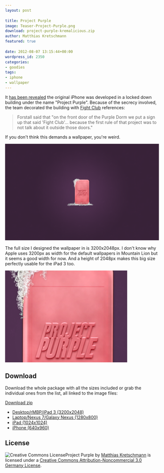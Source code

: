 ```yaml
---
layout: post

title: Project Purple
image: Teaser-Project-Purple.png
download: project-purple-kremalicious.zip
author: Matthias Kretschmann
featured: true

date: 2012-08-07 13:15:44+00:00
wordpress_id: 2350
categories:
- goodies
tags:
- iphone
- wallpaper
---
```


It [has been revealed](http://www.theverge.com/2012/8/3/3218846/schiller-forstall-fight-club-day-three-apple-samsung-trial/in/2971889) the original iPhone was developed in a locked down building under the name "Project Purple". Because of the secrecy involved, the team decorated the building with [Fight Club](http://www.imdb.com/title/tt0137523/) references:
> Forstall said that "on the front door of the Purple Dorm we put a sign up that said 'Fight Club'... because the first rule of that project was to not talk about it outside those doors."

If you don't think this demands a wallpaper, you're weird.

<!-- more -->

![](/media/project-purple-nexus-kremalicious.png)

The full size I designed the wallpaper in is 3200x2048px. I don't know why Apple uses 3200px as width for the default wallpapers in Mountain Lion but it seems a good width for now. And a height of 2048px makes this big size perfectly usable for the iPad 3 too.

![](/media/Project-Purple-Dribbble.png)

## Download

Download the whole package with all the sizes included or grab the individual ones from the list, all linked to the image files:

<a class="btn btn-block icon icon-download" href="/media/project-purple-kremalicious.zip">Download <span> zip</span></a>

  * [Desktop/rMBP/iPad 3 (3200x2048)](/media/project-purple-kremalicious.png)
  * [Laptop/Nexus 7/Galaxy Nexus (1280x800)](/media/project-purple-nexus-kremalicious.png)
  * [iPad (1024x1024)](/media/project-purple-ipad-kremalicious.png)
  * [iPhone (640x960)](/media/project-purple-iphone4-kremalicious.png)

## License

![Creative Commons License](http://i.creativecommons.org/l/by-nc/3.0/de/88x31.png)Project Purple by [Matthias Kretschmann](http://kremalicious.com) is licensed under a [Creative Commons Attribution-Noncommercial 3.0 Germany License](http://creativecommons.org/licenses/by-nc/3.0/de/).
